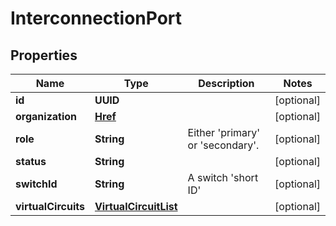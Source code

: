 

# InterconnectionPort


## Properties

| Name | Type | Description | Notes |
|------------ | ------------- | ------------- | -------------|
|**id** | **UUID** |  |  [optional] |
|**organization** | [**Href**](Href.md) |  |  [optional] |
|**role** | **String** | Either &#39;primary&#39; or &#39;secondary&#39;. |  [optional] |
|**status** | **String** |  |  [optional] |
|**switchId** | **String** | A switch &#39;short ID&#39; |  [optional] |
|**virtualCircuits** | [**VirtualCircuitList**](VirtualCircuitList.md) |  |  [optional] |




